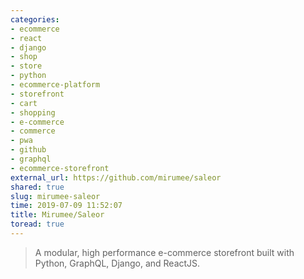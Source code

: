 ```yaml
---
categories:
- ecommerce
- react
- django
- shop
- store
- python
- ecommerce-platform
- storefront
- cart
- shopping
- e-commerce
- commerce
- pwa
- github
- graphql
- ecommerce-storefront
external_url: https://github.com/mirumee/saleor
shared: true
slug: mirumee-saleor
time: 2019-07-09 11:52:07
title: Mirumee/Saleor
toread: true
---
```


> A modular, high performance e-commerce storefront built with Python, GraphQL, Django, and ReactJS.